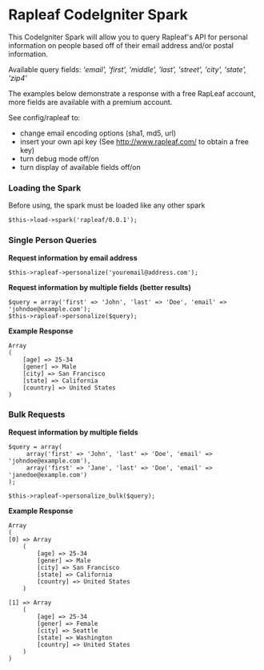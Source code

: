 # Rapleaf CodeIgniter Spark
This CodeIgniter Spark will allow you to query Rapleaf's API for personal information on people based off of their email address and/or postal information.

Available query fields: _'email', 'first', 'middle', 'last', 'street', 'city', 'state', 'zip4'_

The examples below demonstrate a response with a free RapLeaf account, more fields are available with a premium account.

See config/rapleaf to:

*   change email encoding options (sha1, md5, url)
*   insert your own api key (See http://www.rapleaf.com/ to obtain a free key)
*   turn debug mode off/on
*   turn display of available fields off/on

### Loading the Spark
Before using, the spark must be loaded like any other spark

	$this->load->spark('rapleaf/0.0.1');

### Single Person Queries

__Request information by email address__

    $this->rapleaf->personalize('youremail@address.com');

__Request information by multiple fields (better results)__

    $query = array('first' => 'John', 'last' => 'Doe', 'email' => 'johndoe@example.com');
    $this->rapleaf->personalize($query);

__Example Response__

    Array
    (
        [age] => 25-34
        [gener] => Male
        [city] => San Francisco
        [state] => California
        [country] => United States
    )

### Bulk Requests

__Request information by multiple fields__
	
    $query = array(
         array('first' => 'John', 'last' => 'Doe', 'email' => 'johndoe@example.com'),
         array('first' => 'Jane', 'last' => 'Doe', 'email' => 'janedoe@example.com')
    );

    $this->rapleaf->personalize_bulk($query);

__Example Response__

    Array
    (
    [0] => Array
        (
            [age] => 25-34
            [gener] => Male
            [city] => San Francisco
            [state] => California
            [country] => United States
        )

    [1] => Array
        (
            [age] => 25-34
            [gener] => Female
            [city] => Seattle
            [state] => Washington
            [country] => United States
        )
    )